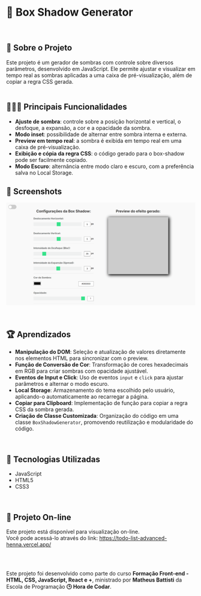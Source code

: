 # 🌟 Box Shadow Generator

<br />

<div>
    <h2>🎯 Sobre o Projeto</h2>
    Este projeto é um gerador de sombras com controle sobre diversos parâmetros, desenvolvido em JavaScript. Ele permite ajustar e visualizar em tempo real as sombras aplicadas a uma caixa de pré-visualização, além de copiar a regra CSS gerada.
</div>

<br />

## 👨🏾‍💻 Principais Funcionalidades 
 
<ul>
  <li><strong>Ajuste de sombra</strong>: controle sobre a posição horizontal e vertical, o desfoque, a expansão, a cor e a opacidade da sombra.</li>
  <li><strong>Modo inset</strong>: possibilidade de alternar entre sombra interna e externa.</li>
  <li><strong>Preview em tempo real</strong>: a sombra é exibida em tempo real em uma caixa de pré-visualização.</li>
  <li><strong>Exibição e cópia da regra CSS</strong>: o código gerado para o box-shadow pode ser facilmente copiado.</li>
  <li><strong>Modo Escuro</strong>: alternância entre modo claro e escuro, com a preferência salva no Local Storage.</li>
</ul>


## 📸 Screenshots
<p align="center">
  <img src="./img/screen-movie.gif" alt="Captura de tela">
</p>

<br />

## 🏆 Aprendizados 

- **Manipulação do DOM**: Seleção e atualização de valores diretamente nos elementos HTML para sincronizar com o preview.
- **Função de Conversão de Cor**: Transformação de cores hexadecimais em RGB para criar sombras com opacidade ajustável.
- **Eventos de Input e Click**: Uso de eventos `input` e `click` para ajustar parâmetros e alternar o modo escuro.
- **Local Storage**: Armazenamento do tema escolhido pelo usuário, aplicando-o automaticamente ao recarregar a página.
- **Copiar para Clipboard**: Implementação de função para copiar a regra CSS da sombra gerada.
- **Criação de Classe Customizada**: Organização do código em uma classe `BoxShadowGenerator`, promovendo reutilização e modularidade do código.


<br />

## 🚀 Tecnologias Utilizadas

- JavaScript
- HTML5
- CSS3

<br />

## 🔗 Projeto On-line
Este projeto está disponível para visualização on-line. <br />
Você pode acessá-lo através do link: https://todo-list-advanced-henna.vercel.app/

<br />

##

<div>
    Este projeto foi desenvolvido como parte do curso <strong>Formação Front-end - HTML, CSS, JavaScript, React e +</strong>, ministrado por <strong>Matheus Battisti</strong> da Escola de Programação <strong>🕒 Hora de Codar</strong>.
</div>